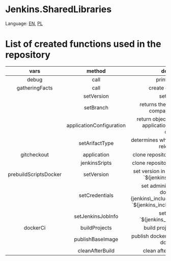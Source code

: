 # Jenkins.SharedLibraries

Language: [EN](README.md), [PL](README.PL.md)

# List of created functions used in the repository
 **vars**              | **method**               | **descriptions**                                                                                                              
:---------------------:|:------------------------:|:-----------------------------------------------------------------------------------------------------------------------------:
 debug                 | call                     | print env variable                                                                                                            
 gatheringFacts        | call                     | create object with facts                                                                                                      
                       | setVersion               | set the version                                                                                                               
                       | setBranch                | returns the name of the branch compatible with gitflow                                                                        
                       | applicationConfiguration | return object from jenkins\\\.json in application repositorry (build definition)
                       | setArifactType           | determines whether it is a snapshot or release artifact                                                                       
 gitcheckout           | application              | clone repository with aplication code                                                                                         
                       | jenkinsSripts            | clone repository with jenkinsfile code                                                                                        
 prebuildScriptsDocker | setVersion               | set version in dockerfile \(use regexp \`$\{jenkins\_include\_version\}`                                                      
                       | setCredentials           | set administrator credential in dockerfile $\`\{jenkins\_include\_admin\_username\}` `$\{jenkins\_include\_admin\_password\}` 
                       | setJenkinsJobInfo        | set jenkins info \`$\{jenkins\_include\_jenkinsJob\}                                                                          
 dockerCi              | buildProjects            | build project \(docker build \)                                                                                               
                       | publishBaseImage         | publish docker image \(docker tag and docker push \)                                                                          
                       | cleanAfterBuild          | clean afte build \(docker rmi\)                                                                                               

